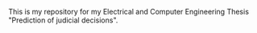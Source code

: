This is my repository for my Electrical and Computer Engineering Thesis "Prediction of judicial decisions".
